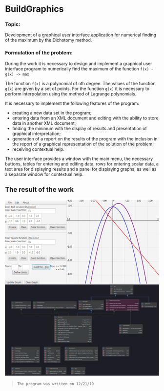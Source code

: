 # BuildGraphics

### Topic:
Development of a graphical user interface application for numerical finding of the maximum by the Dichotomy method.


### Formulation of the problem:
During the work it is necessary to design and implement a graphical user interface program to numerically find the maximum of the function
`f(x) - g(x) -> max`

The function `f(x)` is a polynomial of nth degree. The values of the function `g(x)` are given by a set of points. For the function `g(x)` it is necessary to perform interpolation using the method of Lagrange polynomials.


It is necessary to implement the following features of the program:
- creating a new data set in the program;
- entering data from an XML document and editing with the ability to store data in another XML document;
- finding the minimum with the display of results and presentation of graphical interpretation;
- generation of a report on the results of the program with the inclusion in the report of a graphical representation of the solution of the problem;
- receiving contextual help.


The user interface provides a window with the main menu, the necessary buttons, tables for entering and editing data, rows for entering scalar data, a text area for displaying results and a panel for displaying graphs, as well as a separate window for contextual help.



## The result of the work
![Res1](im.png)
![Res2](diagram.png)


>`The program was written on 12/21/19`
